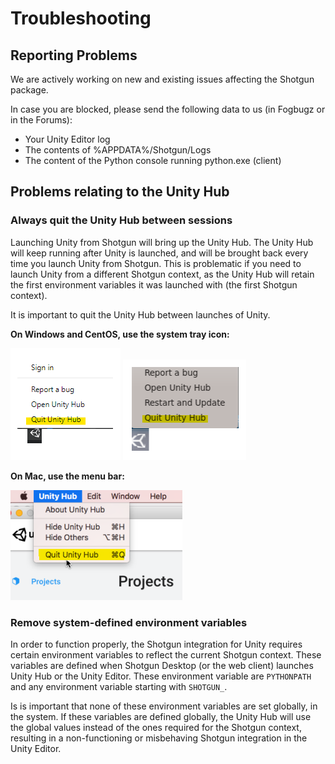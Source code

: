 # Troubleshooting
## Reporting Problems
We are actively working on new and existing issues affecting the Shotgun package. 

In case you are blocked, please send the following data to us (in Fogbugz or in
the Forums):
* Your Unity Editor log
* The contents of %APPDATA%/Shotgun/Logs
* The content of the Python console running python.exe (client)

## Problems relating to the Unity Hub
### Always quit the Unity Hub between sessions
Launching Unity from Shotgun will bring up the Unity 
Hub. The Unity Hub will keep running after Unity is launched, and 
will be brought back every time you launch Unity from Shotgun. This is 
problematic if you need to launch Unity from a different Shotgun context, as 
the Unity Hub will retain the first environment variables it was launched with
(the first Shotgun context).

It is important to quit the Unity Hub between launches of Unity. 

**On Windows and CentOS, use the system tray icon:**

![quit_hub_win](images/quit_hub_win.png)
![quit_hub_lnx](images/quit_hub_lnx.png)

**On Mac, use the menu bar:**

![quit_hub_mac](images/quit_hub_mac.png)

### Remove system-defined environment variables
In order to function properly, the Shotgun integration for Unity requires 
certain environment variables to reflect the current Shotgun context. These 
variables are defined when Shotgun Desktop (or the web client) launches Unity 
Hub or the Unity Editor. These environment variable are `PYTHONPATH` and any 
environment variable starting with `SHOTGUN_`. 

Is is important that none of these environment variables are set globally, in 
the system. If these variables are defined globally, the Unity Hub will use the 
global values instead of the ones required for the Shotgun context, resulting
in a non-functioning or misbehaving Shotgun integration in the Unity Editor.


